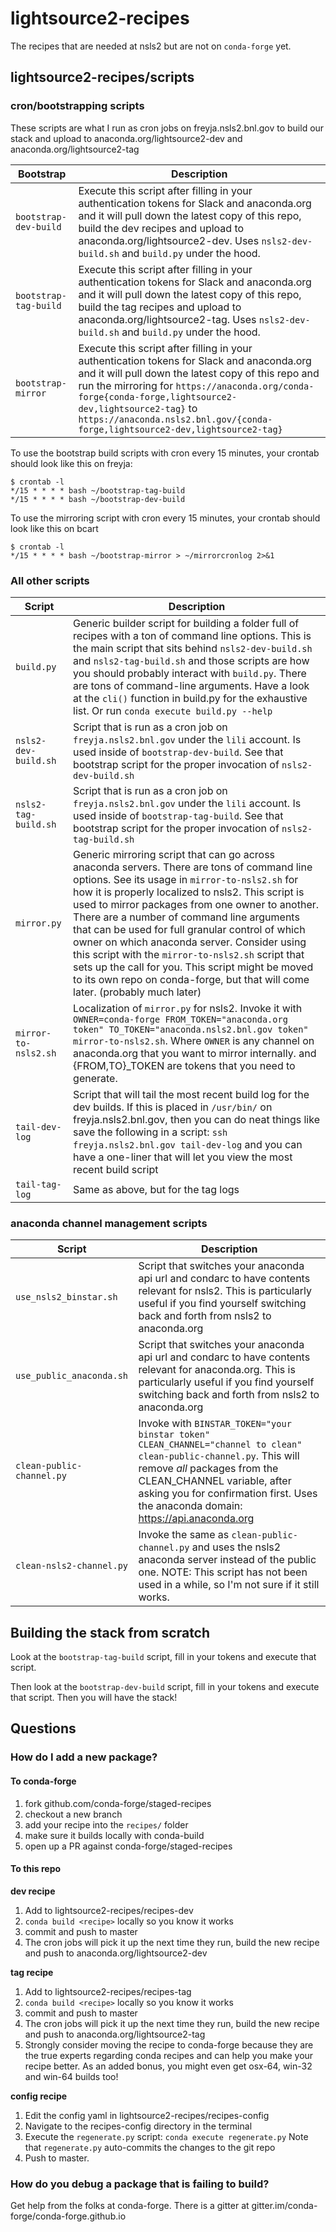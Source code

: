 # lightsource2-recipes
The recipes that are needed at nsls2 but are not on `conda-forge` yet.

## lightsource2-recipes/scripts

### cron/bootstrapping scripts
These scripts are what I run as cron jobs on freyja.nsls2.bnl.gov to build our
stack and upload to anaconda.org/lightsource2-dev and anaconda.org/lightsource2-tag

Bootstrap | Description
--- | ---
`bootstrap-dev-build` | Execute this script after filling in your authentication tokens for Slack and anaconda.org and it will pull down the latest copy of this repo, build the dev recipes and upload to anaconda.org/lightsource2-dev. Uses `nsls2-dev-build.sh` and `build.py` under the hood.
`bootstrap-tag-build` | Execute this script after filling in your authentication tokens for Slack and anaconda.org and it will pull down the latest copy of this repo, build the tag recipes and upload to anaconda.org/lightsource2-tag. Uses `nsls2-dev-build.sh` and `build.py` under the hood.
`bootstrap-mirror` | Execute this script after filling in your authentication tokens for Slack and anaconda.org and it will pull down the latest copy of this repo and run the mirroring for `https://anaconda.org/conda-forge{conda-forge,lightsource2-dev,lightsource2-tag}` to `https://anaconda.nsls2.bnl.gov/{conda-forge,lightsource2-dev,lightsource2-tag}`

To use the bootstrap build scripts with cron every 15 minutes, your crontab should look like this on freyja:
```
$ crontab -l
*/15 * * * * bash ~/bootstrap-tag-build
*/15 * * * * bash ~/bootstrap-dev-build
```

To use the mirroring script with cron every 15 minutes, your crontab should look like this on bcart
```
$ crontab -l
*/15 * * * * bash ~/bootstrap-mirror > ~/mirrorcronlog 2>&1
```

### All other scripts

Script | Description
--- | ---
`build.py` | Generic builder script for building a folder full of recipes with a ton of command line options.  This is the main script that sits behind `nsls2-dev-build.sh` and `nsls2-tag-build.sh` and those scripts are how you should probably interact with `build.py`. There are tons of command-line arguments. Have a look at the `cli()` function in build.py for the exhaustive list. Or run `conda execute build.py --help`
`nsls2-dev-build.sh` | Script that is run as a cron job on `freyja.nsls2.bnl.gov` under the `lili` account. Is used inside of `bootstrap-dev-build`. See that bootstrap script for the proper invocation of `nsls2-dev-build.sh`
`nsls2-tag-build.sh` | Script that is run as a cron job on `freyja.nsls2.bnl.gov` under the `lili` account. Is used inside of `bootstrap-tag-build`. See that bootstrap script for the proper invocation of `nsls2-tag-build.sh`
`mirror.py` | Generic mirroring script that can go across anaconda servers.  There are tons of command line options.  See its usage in `mirror-to-nsls2.sh` for how it is properly localized to nsls2. This script is used to mirror packages from one owner to another. There are a number of command line arguments that can be used for full granular control of which owner on which anaconda server. Consider using this script with the `mirror-to-nsls2.sh` script that sets up the call for you. This script might be moved to its own repo on conda-forge, but that will come later. (probably much later)
`mirror-to-nsls2.sh` | Localization of `mirror.py` for nsls2. Invoke it with `OWNER=conda-forge FROM_TOKEN="anaconda.org token" TO_TOKEN="anaconda.nsls2.bnl.gov token" mirror-to-nsls2.sh`. Where `OWNER` is any channel on anaconda.org that you want to mirror internally. and {FROM,TO}_TOKEN are tokens that you need to generate.
`tail-dev-log` | Script that will tail the most recent build log for the dev builds. If this is placed in `/usr/bin/` on freyja.nsls2.bnl.gov, then you can do neat things like save the following in a script: `ssh freyja.nsls2.bnl.gov tail-dev-log` and you can have a one-liner that will let you view the most recent build script
`tail-tag-log` | Same as above, but for the tag logs

### anaconda channel management scripts

Script | Description
--- | ---
`use_nsls2_binstar.sh` | Script that switches your anaconda api url and condarc to have contents relevant for nsls2. This is particularly useful if you find yourself switching back and forth from nsls2 to anaconda.org
`use_public_anaconda.sh` | Script that switches your anaconda api url and condarc to have contents relevant for anaconda.org. This is particularly useful if you find yourself switching back and forth from nsls2 to anaconda.org
`clean-public-channel.py` | Invoke with `BINSTAR_TOKEN="your binstar token" CLEAN_CHANNEL="channel to clean" clean-public-channel.py`.  This will remove *all* packages from the CLEAN_CHANNEL variable, after asking you for confirmation first.  Uses the anaconda domain: https://api.anaconda.org
`clean-nsls2-channel.py` | Invoke the same as `clean-public-channel.py` and uses the nsls2 anaconda server instead of the public one. NOTE: This script has not been used in a while, so I'm not sure if it still works.

## Building the stack from scratch

Look at the `bootstrap-tag-build` script, fill in your tokens and execute that script.

Then look at the `bootstrap-dev-build` script, fill in your tokens and execute that script.  Then you will have the stack!


## Questions

### How do I add a new package?

#### To conda-forge

1. fork github.com/conda-forge/staged-recipes
1. checkout a new branch
1. add your recipe into the `recipes/` folder
1. make sure it builds locally with conda-build
1. open up a PR against conda-forge/staged-recipes

#### To this repo

**dev recipe**

1. Add to lightsource2-recipes/recipes-dev
1. `conda build <recipe>` locally so you know it works
1. commit and push to master
1. The cron jobs will pick it up the next time they run, build the new recipe
   and push to anaconda.org/lightsource2-dev

**tag recipe**

1. Add to lightsource2-recipes/recipes-tag
1. `conda build <recipe>` locally so you know it works
1. commit and push to master
1. The cron jobs will pick it up the next time they run, build the new recipe
   and push to anaconda.org/lightsource2-tag
1. Strongly consider moving the recipe to conda-forge because they are the true
   experts regarding conda recipes and can help you make your recipe better.
   As an added bonus, you might even get osx-64, win-32 and win-64 builds too!

**config recipe**
1. Edit the config yaml in lightsource2-recipes/recipes-config
1. Navigate to the recipes-config directory in the terminal
1. Execute the `regenerate.py` script: `conda execute regenerate.py` Note that
   `regenerate.py` auto-commits the changes to the git repo
1. Push to master.

### How do you debug a package that is failing to build?
Get help from the folks at conda-forge. There is a gitter at gitter.im/conda-forge/conda-forge.github.io
